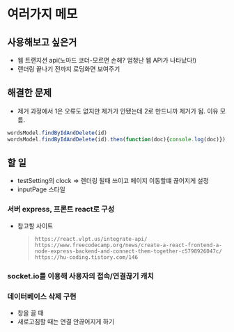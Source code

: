 # 여러가지 메모

## 사용해보고 싶은거

- 웹 트랜지션 api(노마드 코더-모르면 손해? 엄청난 웹 API가 나타났다!)
- 랜더링 끝나기 전까지 로딩화면 보여주기

## 해결한 문제

- 제거 과정에서 1은 오류도 없지만 제거가 안됐는데 2로 만드니까 제거가 됨. 이유 모름.

```javascript
wordsModel.findByIdAndDelete(id)
wordsModel.findByIdAndDelete(id).then(function(doc){console.log(doc)});
```

## 할 일

- testSetting의 clock => 렌더링 될때 쓰이고 페이지 이동할떄 끊어지게 설정
- inputPage 스타일

### 서버 express, 프론트 react로 구성

- 참고할 사이트
    > `https://react.vlpt.us/integrate-api/`
    > `https://www.freecodecamp.org/news/create-a-react-frontend-a-node-express-backend-and-connect-them-together-c5798926047c/`
    > `https://hu-coding.tistory.com/146`

### socket.io를 이용해 사용자의 접속/연결끊기 캐치

### 데이터베이스 삭제 구현

- 창을 끌 때
- 새로고침할 때는 연결 안끊어지게 하기
